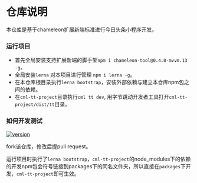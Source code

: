 # 仓库说明
本仓库是基于chameleon扩展新端标准进行今日头条小程序开发。

### 运行项目
- 首先全局安装支持扩展新端的脚手架`npm i chameleon-tool@0.4.0-mvvm.13 -g`。
- 全局安装`lerna` 对本项目进行管理 `npm i lerna -g`。
- 在本仓库根目录执行`lerna bootstrap`，安装外部依赖与建立本仓库npm包之间的依赖。
- 在`cml-tt-project`目录执行`cml tt dev`, 用字节跳动开发者工具打开`cml-tt-project/dist/tt`目录。

### 如何开发测试

[![version](https://img.shields.io/npm/v/chameleon-tool.svg?style=flat)](https://www.npmjs.com/package/chameleon-runtime)

fork该仓库，修改后提pull request。

运行项目时执行了`lerna bootstrap`，`cml-tt-project`的node_modules下的依赖的开发npm包会符号链接到packages下的同名文件夹，所以直接在`packages`下开发，`cml-tt-project`即可生效。